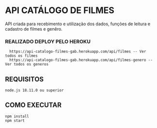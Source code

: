 # API CATÁLOGO DE FILMES
   API criada para recebimento e utilização dos dados, funções de leitura e cadastro de filmes e genêro.
   
### REALIZADO DEPLOY PELO HEROKU
      https://api-catalogo-filmes-gab.herokuapp.com/api/filmes -- Ver todos os filmes
      https://api-catalogo-filmes-gab.herokuapp.com/api/filmes-genero -- Ver todos os generos
## REQUISITOS
    node.js 18.11.0 ou superior
    
## COMO EXECUTAR
    npm install
    npm start
